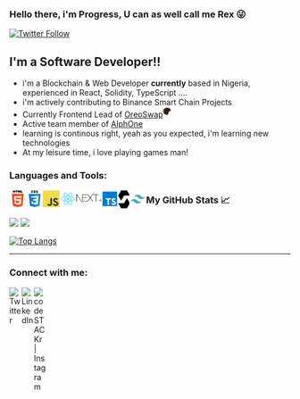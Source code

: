 ### Hello there, i'm Progress, U can as well call me Rex 😜

[![Twitter Follow](https://img.shields.io/twitter/follow/ojemehprogrex?color=1DA1F2&logo=twitter&style=for-the-badge)](https://twitter.com/intent/follow?original_referer=https%3A%2F%2Fgithub.com%2Fojemehprogrex&screen_name=ojemehprogrex)


## I'm a Software Developer!!

- i'm a Blockchain & Web Developer <b>currently</b> based in Nigeria, experienced in React, Solidity, TypeScript ....
- i'm actively contributing to Binance Smart Chain Projects
- Currently Frontend Lead of <a href="https://github.com/Oreoswap-BSC">OreoSwap<img alt="OreoSwap" src="img/oreoswap-mobile.png" width="15px"/></a>
- Active team member of <a href="https://github.com/MasterClass16">AlphOne</a>
- learning is continous right, yeah as you expected, i'm learning new technologies  
- At my leisure time, i love playing games man!

### Languages and Tools:

<img align="left" alt="HTML5" width="30px" src="https://raw.githubusercontent.com/github/explore/80688e429a7d4ef2fca1e82350fe8e3517d3494d/topics/html/html.png" />
<img align="left" alt="CSS3" width="30px" src="https://raw.githubusercontent.com/github/explore/80688e429a7d4ef2fca1e82350fe8e3517d3494d/topics/css/css.png" />
<img align="left" alt="JavaScript" width="30px" src="https://raw.githubusercontent.com/github/explore/80688e429a7d4ef2fca1e82350fe8e3517d3494d/topics/javascript/javascript.png" />
<img align="left" alt="React" width="30px" src="https://raw.githubusercontent.com/github/explore/80688e429a7d4ef2fca1e82350fe8e3517d3494d/topics/react/react.png" />
<img align="left" alt="Nextjs" width="45px" src="img/nextjs.svg" />
<img align="left" alt="TypeScript" width="30px" src="img/typescript.png" />
<img align="left" alt="Solidity" width="20px" src="img/solidity.png" />
<img align="left" alt="TailWind Css" width="30px" src="img/tailwind.png" />


### My GitHub Stats &#x1f4c8;

<p>
  <img width="48%" src="https://github-readme-stats.vercel.app/api?username=Rex739&show_icons=true&theme=tokyonight" />
  <img width="48%" src="https://github-readme-streak-stats.herokuapp.com/?user=Rex739&theme=tokyonight" />
 

[![Top Langs](https://github-readme-stats.vercel.app/api/top-langs/?username=Rex739&hide=java,html,css&theme=radical)](https://github.com/anuraghazra/github-readme-stats) 

</p>

---

### Connect with me:

[<img align="left" alt="Twitter " width="22px" src="https://cdn.jsdelivr.net/npm/simple-icons@v3/icons/twitter.svg" />][twitter]
[<img align="left" alt="LinkedIn" width="22px" src="https://cdn.jsdelivr.net/npm/simple-icons@v3/icons/linkedin.svg" />][linkedin]
[<img align="left" alt="codeSTACKr | Instagram" width="22px" src="https://cdn.jsdelivr.net/npm/simple-icons@v3/icons/instagram.svg" />][instagram]


[twitter]: https://twitter.com/ojemehprogrex
[instagram]: https://www.instagram.com/p_rex1
[linkedin]: https://www.linkedin.com/in/ojemeh-progress-459730190